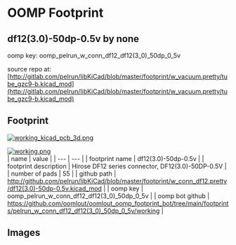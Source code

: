 # OOMP Footprint  
## df12(3.0)-50dp-0.5v  by none  
  
oomp key: oomp_pelrun_w_conn_df12_df12(3_0)_50dp_0_5v  
  
source repo at: [http://gitlab.com/pelrun/libKiCad/blob/master/footprint/w_vacuum.pretty/tube_gzc9-b.kicad_mod](http://gitlab.com/pelrun/libKiCad/blob/master/footprint/w_vacuum.pretty/tube_gzc9-b.kicad_mod)  
## Footprint  
  
[![working_kicad_pcb_3d.png](working_kicad_pcb_3d_600.png)](working_kicad_pcb_3d.png)  
  
[![working.png](working_600.png)](working.png)  
| name | value | 
| --- | --- | 
| footprint name | df12(3.0)-50dp-0.5v | 
| footprint description | Hirose DF12 series connector, DF12(3.0)-50DP-0.5V | 
| number of pads | 55 | 
| github path | http://github.com/pelrun/libKiCad/blob/master/footprint/w_conn_df12.pretty/df12(3.0)-50dp-0.5v.kicad_mod | 
| oomp key | oomp_pelrun_w_conn_df12_df12(3_0)_50dp_0_5v | 
| oomp bot github | https://github.com/oomlout/oomlout_oomp_footprint_bot/tree/main/footprints/pelrun_w_conn_df12_df12(3_0)_50dp_0_5v/working | 
## Images  
